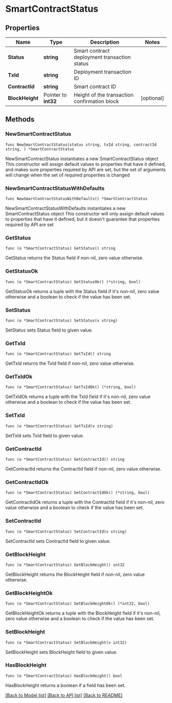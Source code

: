 # SmartContractStatus

## Properties

Name | Type | Description | Notes
------------ | ------------- | ------------- | -------------
**Status** | **string** | Smart contract deployment transaction status | 
**TxId** | **string** | Deployment transaction ID | 
**ContractId** | **string** | Smart contract ID | 
**BlockHeight** | Pointer to **int32** | Height of the transaction confirmation block | [optional] 

## Methods

### NewSmartContractStatus

`func NewSmartContractStatus(status string, txId string, contractId string, ) *SmartContractStatus`

NewSmartContractStatus instantiates a new SmartContractStatus object
This constructor will assign default values to properties that have it defined,
and makes sure properties required by API are set, but the set of arguments
will change when the set of required properties is changed

### NewSmartContractStatusWithDefaults

`func NewSmartContractStatusWithDefaults() *SmartContractStatus`

NewSmartContractStatusWithDefaults instantiates a new SmartContractStatus object
This constructor will only assign default values to properties that have it defined,
but it doesn't guarantee that properties required by API are set

### GetStatus

`func (o *SmartContractStatus) GetStatus() string`

GetStatus returns the Status field if non-nil, zero value otherwise.

### GetStatusOk

`func (o *SmartContractStatus) GetStatusOk() (*string, bool)`

GetStatusOk returns a tuple with the Status field if it's non-nil, zero value otherwise
and a boolean to check if the value has been set.

### SetStatus

`func (o *SmartContractStatus) SetStatus(v string)`

SetStatus sets Status field to given value.


### GetTxId

`func (o *SmartContractStatus) GetTxId() string`

GetTxId returns the TxId field if non-nil, zero value otherwise.

### GetTxIdOk

`func (o *SmartContractStatus) GetTxIdOk() (*string, bool)`

GetTxIdOk returns a tuple with the TxId field if it's non-nil, zero value otherwise
and a boolean to check if the value has been set.

### SetTxId

`func (o *SmartContractStatus) SetTxId(v string)`

SetTxId sets TxId field to given value.


### GetContractId

`func (o *SmartContractStatus) GetContractId() string`

GetContractId returns the ContractId field if non-nil, zero value otherwise.

### GetContractIdOk

`func (o *SmartContractStatus) GetContractIdOk() (*string, bool)`

GetContractIdOk returns a tuple with the ContractId field if it's non-nil, zero value otherwise
and a boolean to check if the value has been set.

### SetContractId

`func (o *SmartContractStatus) SetContractId(v string)`

SetContractId sets ContractId field to given value.


### GetBlockHeight

`func (o *SmartContractStatus) GetBlockHeight() int32`

GetBlockHeight returns the BlockHeight field if non-nil, zero value otherwise.

### GetBlockHeightOk

`func (o *SmartContractStatus) GetBlockHeightOk() (*int32, bool)`

GetBlockHeightOk returns a tuple with the BlockHeight field if it's non-nil, zero value otherwise
and a boolean to check if the value has been set.

### SetBlockHeight

`func (o *SmartContractStatus) SetBlockHeight(v int32)`

SetBlockHeight sets BlockHeight field to given value.

### HasBlockHeight

`func (o *SmartContractStatus) HasBlockHeight() bool`

HasBlockHeight returns a boolean if a field has been set.


[[Back to Model list]](../README.md#documentation-for-models) [[Back to API list]](../README.md#documentation-for-api-endpoints) [[Back to README]](../README.md)


